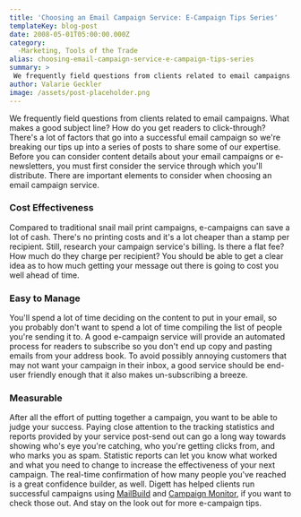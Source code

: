 ```yaml
---
title: 'Choosing an Email Campaign Service: E-Campaign Tips Series'
templateKey: blog-post
date: 2008-05-01T05:00:00.000Z
category: 
  -Marketing, Tools of the Trade
alias: choosing-email-campaign-service-e-campaign-tips-series
summary: > 
 We frequently field questions from clients related to email campaigns. What makes a good subject line? How do you get readers to click-through? There's a lot of factors that go into a successful email campaign so we're breaking our tips up into a series of posts to share some of our expertise.
author: Valarie Geckler
image: /assets/post-placeholder.png
---
```


We frequently field questions from clients related to email campaigns. What makes a good subject line? How do you get readers to click-through? There's a lot of factors that go into a successful email campaign so we're breaking our tips up into a series of posts to share some of our expertise. Before you can consider content details about your email campaigns or e-newsletters, you must first consider the service through which you'll distribute. There are important elements to consider when choosing an email campaign service.

### Cost Effectiveness

Compared to traditional snail mail print campaigns, e-campaigns can save a lot of cash. There's no printing costs and it's a lot cheaper than a stamp per recipient. Still, research your campaign service's billing. Is there a flat fee? How much do they charge per recipient? You should be able to get a clear idea as to how much getting your message out there is going to cost you well ahead of time.

### Easy to Manage

You'll spend a lot of time deciding on the content to put in your email, so you probably don't want to spend a lot of time compiling the list of people you're sending it to. A good e-campaign service will provide an automated process for readers to subscribe so you don't end up copy and pasting emails from your address book. To avoid possibly annoying customers that may not want your campaign in their inbox, a good service should be end-user friendly enough that it also makes un-subscribing a breeze.

### Measurable

After all the effort of putting together a campaign, you want to be able to judge your success. Paying close attention to the tracking statistics and reports provided by your service post-send out can go a long way towards showing who's eye you're catching, who you're getting clicks from, and who marks you as spam. Statistic reports can let you know what worked and what you need to change to increase the effectiveness of your next campaign. The real-time confirmation of how many people you've reached is a great confidence builder, as well. Digett has helped clients run successful campaigns using [MailBuild](http://mailbuild.com/) and [Campaign Monitor](http://www.campaignmonitor.com/), if you want to check those out. And stay on the look out for more e-campaign tips.